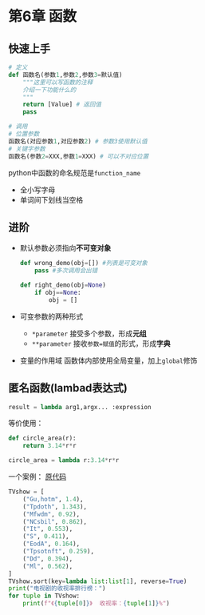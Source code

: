 # 第6章 函数

## 快速上手

```python
# 定义
def 函数名(参数1,参数2,参数3=默认值)
    """这里可以写函数的注释
    介绍一下功能什么的
    """
    return [Value] # 返回值
    pass

# 调用
# 位置参数
函数名(对应参数1,对应参数2) # 参数3使用默认值
# 关键字参数
函数名(参数2=XXX,参数1=XXX) # 可以不对应位置
```

python中函数的命名规范是`function_name`
- 全小写字母
- 单词间下划线当空格

## 进阶

- 默认参数必须指向**不可变对象**
    ```python
    def wrong_demo(obj=[]) #列表是可变对象
        pass #多次调用会出错

    def right_demo(obj=None)
        if obj==None:
            obj = []
    ```
- 可变参数的两种形式
    - `*parameter`
        接受多个参数，形成**元组**
    - `**parameter`
        接收`参数=赋值`的形式，形成**字典**

- 变量的作用域
    函数体内部使用全局变量，加上`global`修饰

## 匿名函数(lambad表达式)

```python
result = lambda arg1,argx... :expression
```

等价使用：
```python
def circle_area(r):
    return 3.14*r*r

circle_area = lambda r:3.14*r*r
```

一个案例：
[原代码](/4/3.py)
```python
TVshow = [
    ("Gu,hotm", 1.4),
    ("Tpdoth", 1.343),
    ("Mfwdm", 0.92),
    ("NCsbil", 0.862),
    ("It", 0.553),
    ("S", 0.411),
    ("EodA", 0.164),
    ("Tpsotnft", 0.259),
    ("Dd", 0.394),
    ("Ml", 0.562),
]
TVshow.sort(key=lambda list:list[1], reverse=True)
print("电视剧的收视率排行榜：")
for tuple in TVshow:
    print(f"《{tuple[0]}》  收视率：{tuple[1]}%")
```